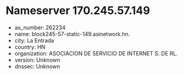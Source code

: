 # Nameserver 170.245.57.149

* as_number: 262234
* name: block245-57-static-149.asinetwork.hn.
* city: La Entrada
* country: HN
* organization: ASOCIACION DE SERVICIO DE INTERNET S. DE RL.
* version: Unknown
* dnssec: Unknown
